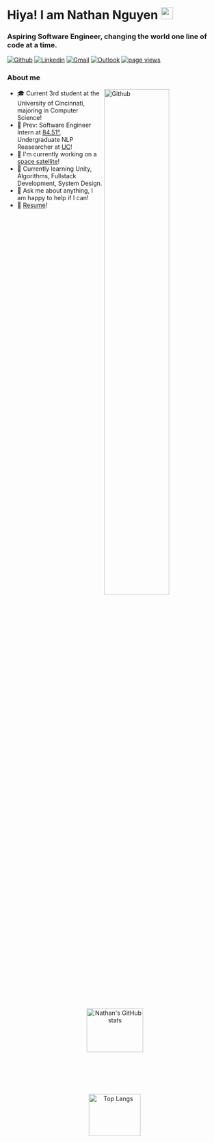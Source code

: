 # Hiya! I am Nathan Nguyen <img src="https://media.giphy.com/media/hvRJCLFzcasrR4ia7z/giphy.gif" width="28px" height="28px">


### Aspiring Software Engineer, changing the world one line of code at a time.
[![Github](https://img.shields.io/badge/-Github-000?style=flat&logo=Github&logoColor=white)](https://github.com/Nathann03)
[![Linkedin](https://img.shields.io/badge/-LinkedIn-blue?style=flat&logo=Linkedin&logoColor=white)](https://www.linkedin.com/in/nathanpng/)
[![Gmail](https://img.shields.io/badge/-Gmail-c14438?style=flat&logo=Gmail&logoColor=white)](mailto:nathanpn2003@gmail.com)
[![Outlook](https://img.shields.io/badge/-Outlook-0078D4?style=flat&logo=Microsoft-Outlook&logoColor=white)](mailto:Nguye3np@mail.uc.edu)
[![page views](https://komarev.com/ghpvc/?username=nathann03&color=green)](https://github.com/Nathann03/Nathann03)


### About me

<img width="55%" align="right" alt="Github" src="https://raw.githubusercontent.com/onimur/.github/master/.resources/git-header.svg" />

<div align="left" style="width:45%;">
    <ul>
        <li>🎓 Current 3rd student at the University of Cincinnati, majoring in Computer Science!
        </li>
        <li>🏢 Prev: Software Engineer Intern at <a href="https://github.com/8451">84.51°</a>, Undergraduate NLP Reasearcher at <a href="https://ceas.uc.edu/academics/departments/engineering-education/protege-undergraduate-research-program/testing-software-features.html">UC</a>!
        </li>
        <li>🚀 I'm currently working on a <a href="https://uccubecats.github.io/LEOPARDSat-1.html">space satellite</a>!
        </li>
        <li>🌱 Currently learning Unity, Algorithms, Fullstack Development, System Design.
        </li>
        <li>💬 Ask me about anything, I am happy to help if I can!
        </li>
        <li>📝 <a href="">Resume</a>!
    </ul>
</div>


<p align="center">
  <img alt="Nathan's GitHub stats" src="https://github-readme-stats.vercel.app/api?username=Nathann03&show_icons=true&hide_rank=true&theme=transparent#gh-light-mode-only" style="width: 51%; max-height: 200px; margin: 0;" />
  <img alt="Top Langs" src="https://github-readme-stats.vercel.app/api/top-langs/?username=nathann03&layout=compact&theme=transparent" style="width: 49%; max-height: 200px; margin: 0;" />
</p>



